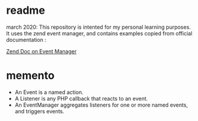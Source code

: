 # readme
march 2020: 
This repository is intented for my personal learning purposes.
It uses the zend event manager, and contains examples
copied from official documentation : 

[Zend Doc on Event Manager](https://docs.zendframework.com/tutorials/event-manager/)

# memento
* An Event is a named action.
* A Listener is any PHP callback that reacts to an event.
* An EventManager aggregates listeners for one or more named events, and triggers events.
